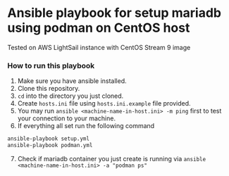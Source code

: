 # Ansible playbook for setup mariadb using podman on CentOS host

Tested on AWS LightSail instance with CentOS Stream 9 image

### How to run this playbook

1. Make sure you have ansible installed.
2. Clone this repository.
3. `cd` into the directory you just cloned.
4. Create `hosts.ini` file using `hosts.ini.example` file provided.
5. You may run `ansible <machine-name-in-host.ini> -m ping` first to test your connection to your machine.
6. If everything all set run the following command
```bash
ansible-playbook setup.yml
ansible-playbook podman.yml
```
7. Check if mariadb container you just create is running via `ansible <machine-name-in-host.ini> -a "podman ps"`
